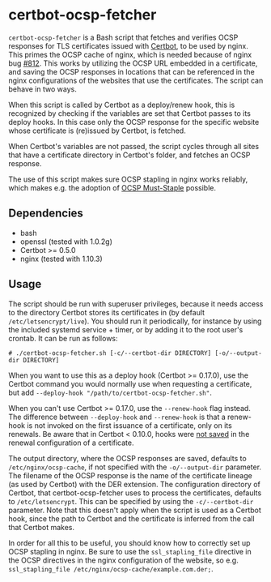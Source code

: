 # certbot-ocsp-fetcher
`certbot-ocsp-fetcher` is a Bash script that fetches and verifies OCSP responses
for TLS certificates issued with [Certbot], to be used by nginx. This primes the
OCSP cache of nginx, which is needed because of nginx bug [#812]. This works by
utilizing the OCSP URL embedded in a certificate, and saving the OCSP responses
in locations that can be referenced in the nginx configurations of the websites
that use the certificates. The script can behave in two ways.

When this script is called by Certbot as a deploy/renew hook, this is
recognized by checking if the variables are set that Certbot passes to its
deploy hooks. In this case only the OCSP response for the specific website whose
certificate is (re)issued by Certbot, is fetched.

When Certbot's variables are not passed, the script cycles through all sites
that have a certificate directory in Certbot's folder, and fetches an OCSP
response.

The use of this script makes sure OCSP stapling in nginx works reliably, which
makes e.g. the adoption of [OCSP Must-Staple] possible.

## Dependencies
- bash
- openssl (tested with 1.0.2g)
- Certbot >= 0.5.0
- nginx (tested with 1.10.3)

## Usage

The script should be run with superuser privileges, because it needs access to
the directory Certbot stores its certificates in (by default
`/etc/letsencrypt/live`).
You should run it periodically, for instance by using the included systemd
service + timer, or by adding it to the root user's crontab. It can be run as
follows:

`# ./certbot-ocsp-fetcher.sh [-c/--certbot-dir DIRECTORY] [-o/--output-dir
DIRECTORY]`

When you want to use this as a deploy hook (Certbot >= 0.17.0), use the Certbot
command you would normally use when requesting a certificate, but add
`--deploy-hook "/path/to/certbot-ocsp-fetcher.sh"`.

When you can't use Certbot >= 0.17.0, use the `--renew-hook` flag instead. The
difference between `--deploy-hook` and `--renew-hook` is that a renew-hook is
not invoked on the first issuance of a certificate, only on its renewals. Be
aware that in Certbot < 0.10.0, hooks were [not saved] in the renewal
configuration of a certificate.

The output directory, where the OCSP responses are saved, defaults to
`/etc/nginx/ocsp-cache`, if not specified with the `-o/--output-dir` parameter.
The filename of the OCSP response is the name of the certificate lineage (as
used by Certbot) with the DER extension. The configuration directory of Certbot,
that certbot-ocsp-fetcher uses to process the certificates, defaults to
`/etc/letsencrypt`. This can be specified by using the `-c/--certbot-dir`
parameter. Note that this doesn't apply when the script is used as a Certbot
hook, since the path to Certbot and the certificate is inferred from the call
that Certbot makes.

In order for all this to be useful, you should know how to correctly set up
OCSP stapling in nginx. Be sure to use the `ssl_stapling_file` directive in the
OCSP directives in the nginx configuration of the website, so e.g.
`ssl_stapling_file /etc/nginx/ocsp-cache/example.com.der;`.

 [Certbot]: ../../../certbot/certbot
 [#812]: https://trac.nginx.org/nginx/ticket/812
 [OCSP Must-Staple]: https://scotthelme.co.uk/ocsp-must-staple/
 [not saved]: https://github.com/certbot/certbot/issues/3394
